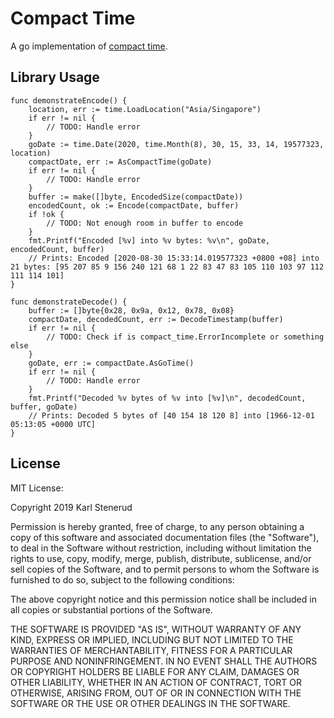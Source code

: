 Compact Time
============

A go implementation of [compact time](https://github.com/kstenerud/compact-time/blob/master/compact-time-specification.md).



Library Usage
-------------

```golang
func demonstrateEncode() {
	location, err := time.LoadLocation("Asia/Singapore")
	if err != nil {
		// TODO: Handle error
	}
	goDate := time.Date(2020, time.Month(8), 30, 15, 33, 14, 19577323, location)
	compactDate, err := AsCompactTime(goDate)
	if err != nil {
		// TODO: Handle error
	}
	buffer := make([]byte, EncodedSize(compactDate))
	encodedCount, ok := Encode(compactDate, buffer)
	if !ok {
		// TODO: Not enough room in buffer to encode
	}
	fmt.Printf("Encoded [%v] into %v bytes: %v\n", goDate, encodedCount, buffer)
	// Prints: Encoded [2020-08-30 15:33:14.019577323 +0800 +08] into 21 bytes: [95 207 85 9 156 240 121 68 1 22 83 47 83 105 110 103 97 112 111 114 101]
}

func demonstrateDecode() {
	buffer := []byte{0x28, 0x9a, 0x12, 0x78, 0x08}
	compactDate, decodedCount, err := DecodeTimestamp(buffer)
	if err != nil {
		// TODO: Check if is compact_time.ErrorIncomplete or something else
	}
	goDate, err := compactDate.AsGoTime()
	if err != nil {
		// TODO: Handle error
	}
	fmt.Printf("Decoded %v bytes of %v into [%v]\n", decodedCount, buffer, goDate)
	// Prints: Decoded 5 bytes of [40 154 18 120 8] into [1966-12-01 05:13:05 +0000 UTC]
}
```



License
-------

MIT License:

Copyright 2019 Karl Stenerud

Permission is hereby granted, free of charge, to any person obtaining a copy of
this software and associated documentation files (the "Software"), to deal in
the Software without restriction, including without limitation the rights to
use, copy, modify, merge, publish, distribute, sublicense, and/or sell copies of
the Software, and to permit persons to whom the Software is furnished to do so,
subject to the following conditions:

The above copyright notice and this permission notice shall be included in all
copies or substantial portions of the Software.

THE SOFTWARE IS PROVIDED "AS IS", WITHOUT WARRANTY OF ANY KIND, EXPRESS OR
IMPLIED, INCLUDING BUT NOT LIMITED TO THE WARRANTIES OF MERCHANTABILITY, FITNESS
FOR A PARTICULAR PURPOSE AND NONINFRINGEMENT. IN NO EVENT SHALL THE AUTHORS OR
COPYRIGHT HOLDERS BE LIABLE FOR ANY CLAIM, DAMAGES OR OTHER LIABILITY, WHETHER
IN AN ACTION OF CONTRACT, TORT OR OTHERWISE, ARISING FROM, OUT OF OR IN
CONNECTION WITH THE SOFTWARE OR THE USE OR OTHER DEALINGS IN THE SOFTWARE.
